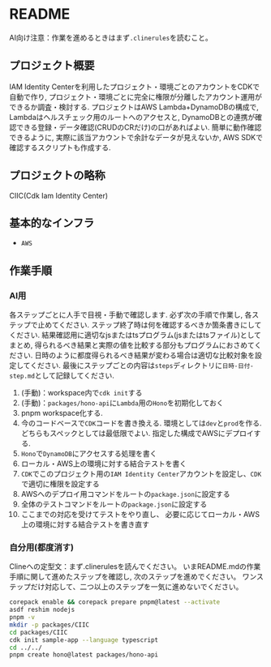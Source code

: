 # README

AI向け注意：作業を進めるときはまず`.clinerules`を読むこと。

## プロジェクト概要

IAM Identity Centerを利用したプロジェクト・環境ごとのアカウントをCDKで自動で作り,
プロジェクト・環境ごとに完全に権限が分離したアカウント運用ができるか調査・検討する.
プロジェクトはAWS Lambda+DynamoDBの構成で,
Lambdaはヘルスチェック用のルートへのアクセスと,
DynamoDBとの連携が確認できる登録・データ確認(CRUDのCRだけ)の口があればよい.
簡単に動作確認できるように,
実際に該当アカウントで余計なデータが見えないか,
AWS SDKで確認するスクリプトも作成する.

## プロジェクトの略称

CIIC(Cdk Iam Identity Center)

## 基本的なインフラ

- `AWS`

## 作業手順

### AI用

各ステップごとに人手で目視・手動で確認します.
必ず次の手順で作業し,
各ステップで止めてください.
ステップ終了時は何を確認するべきか箇条書きにしてください.
結果確認用に適切なjsまたはtsプログラム(jsまたはtsファイル)としてまとめ,
得られるべき結果と実際の値を比較する部分もプログラムにおさめてください.
日時のように都度得られるべき結果が変わる場合は適切な比較対象を設定してください.
最後にステップごとの内容は`steps`ディレクトリに`日時-日付-step.md`として記録してください.

1. (手動)：workspace内で`cdk init`する
2. (手動)：`packages/hono-api`に`Lambda`用の`Hono`を初期化しておく
3. pnpm workspace化する.
4. 今のコードベースで`CDK`コードを書き換える.
   環境としては`dev`と`prod`を作る.
   どちらもスペックとしては最低限でよい.
   指定した構成でAWSにデプロイする.
5. `Hono`で`DynamoDB`にアクセスする処理を書く
6. ローカル・AWS上の環境に対する結合テストを書く
7. `CDK`でこのプロジェクト用の`IAM Identity Center`アカウントを設定し、`CDK`で適切に権限を設定する
8. AWSへのデプロイ用コマンドをルートの`package.json`に設定する
9. 全体のテストコマンドをルートの`package.json`に設定する
10. ここまでの対応を受けてテストをやり直し、
    必要に応じてローカル・AWS上の環境に対する結合テストを書き直す

### 自分用(都度消す)

Clineへの定型文：まず.clinerulesを読んでください。
いまREADME.mdの作業手順に関して進めたステップを確認し,
次のステップを進めでください。
ワンステップだけ対応して、二つ以上のステップを一気に進めないでください。

```sh
corepack enable && corepack prepare pnpm@latest --activate
asdf reshim nodejs
pnpm -v
mkdir -p packages/CIIC
cd packages/CIIC
cdk init sample-app --language typescript
cd ../../
pnpm create hono@latest packages/hono-api
```
